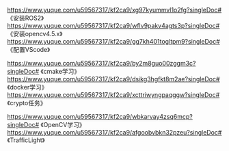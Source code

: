 https://www.yuque.com/u59567317/kf2ca9/xg97kyummvl1o2fg?singleDoc# 《安装ROS2》
https://www.yuque.com/u59567317/kf2ca9/wflv9pakv4agts3p?singleDoc# 《安装opencv4.5.x》
https://www.yuque.com/u59567317/kf2ca9/gg7kh401togltpm9?singleDoc# 《配置VScode》


https://www.yuque.com/u59567317/kf2ca9/by2m8guo00zggm3c?singleDoc# 《cmake学习》
https://www.yuque.com/u59567317/kf2ca9/dsikg3hgfkt8m2ae?singleDoc# 《docker学习》
https://www.yuque.com/u59567317/kf2ca9/xcttriwyngpaqggw?singleDoc# 《crypto任务》


https://www.yuque.com/u59567317/kf2ca9/wbkarvay4zsq6mcp?singleDoc# 《OpenCV学习》
https://www.yuque.com/u59567317/kf2ca9/afgoobvbkn32pzeu?singleDoc# 《TrafficLight》
